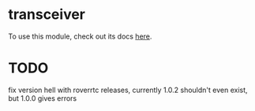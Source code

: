 # transceiver

To use this module, check out its docs [here](
https://docs.ase.vu.nl/docs/framework/services/transceiver/
).


# TODO
fix version hell with roverrtc releases, currently 1.0.2 shouldn't even exist, but 1.0.0 gives errors

